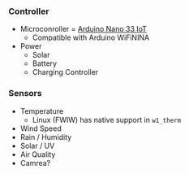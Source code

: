 ### Controller

- Microconroller = [Arduino Nano 33 IoT][nano-33]
	- Compatible with Arduino WiFiNINA
- Power
	- Solar
	- Battery
	- Charging Controller

### Sensors

- Temperature
	- Linux (FWIW) has native support in `w1_therm`
- Wind Speed
- Rain / Humidity
- Solar / UV
- Air Quality
- Camrea?


[nano-33]: https://store-usa.arduino.cc/products/arduino-nano-33-iot
